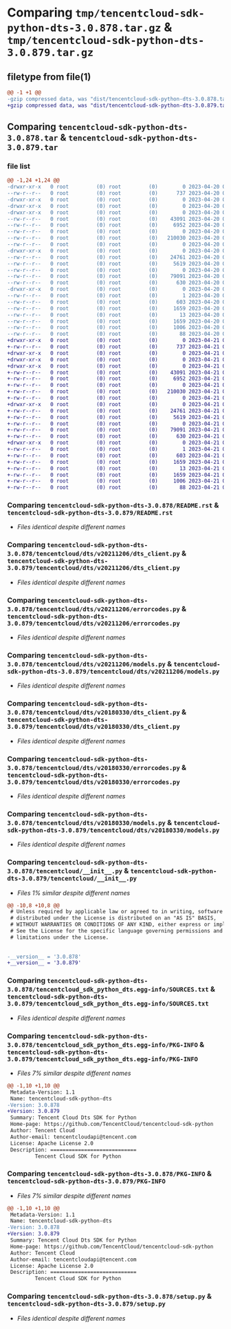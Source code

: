 # Comparing `tmp/tencentcloud-sdk-python-dts-3.0.878.tar.gz` & `tmp/tencentcloud-sdk-python-dts-3.0.879.tar.gz`

## filetype from file(1)

```diff
@@ -1 +1 @@
-gzip compressed data, was "dist/tencentcloud-sdk-python-dts-3.0.878.tar", last modified: Thu Apr 20 00:27:17 2023, max compression
+gzip compressed data, was "dist/tencentcloud-sdk-python-dts-3.0.879.tar", last modified: Fri Apr 21 00:43:42 2023, max compression
```

## Comparing `tencentcloud-sdk-python-dts-3.0.878.tar` & `tencentcloud-sdk-python-dts-3.0.879.tar`

### file list

```diff
@@ -1,24 +1,24 @@
-drwxr-xr-x   0 root         (0) root         (0)        0 2023-04-20 00:27:17.000000 tencentcloud-sdk-python-dts-3.0.878/
--rw-r--r--   0 root         (0) root         (0)      737 2023-04-20 00:27:17.000000 tencentcloud-sdk-python-dts-3.0.878/README.rst
-drwxr-xr-x   0 root         (0) root         (0)        0 2023-04-20 00:27:17.000000 tencentcloud-sdk-python-dts-3.0.878/tencentcloud/
-drwxr-xr-x   0 root         (0) root         (0)        0 2023-04-20 00:27:17.000000 tencentcloud-sdk-python-dts-3.0.878/tencentcloud/dts/
-drwxr-xr-x   0 root         (0) root         (0)        0 2023-04-20 00:27:17.000000 tencentcloud-sdk-python-dts-3.0.878/tencentcloud/dts/v20211206/
--rw-r--r--   0 root         (0) root         (0)    43091 2023-04-20 00:27:17.000000 tencentcloud-sdk-python-dts-3.0.878/tencentcloud/dts/v20211206/dts_client.py
--rw-r--r--   0 root         (0) root         (0)     6952 2023-04-20 00:27:17.000000 tencentcloud-sdk-python-dts-3.0.878/tencentcloud/dts/v20211206/errorcodes.py
--rw-r--r--   0 root         (0) root         (0)        0 2023-04-20 00:27:17.000000 tencentcloud-sdk-python-dts-3.0.878/tencentcloud/dts/v20211206/__init__.py
--rw-r--r--   0 root         (0) root         (0)   210030 2023-04-20 00:27:17.000000 tencentcloud-sdk-python-dts-3.0.878/tencentcloud/dts/v20211206/models.py
--rw-r--r--   0 root         (0) root         (0)        0 2023-04-20 00:27:17.000000 tencentcloud-sdk-python-dts-3.0.878/tencentcloud/dts/__init__.py
-drwxr-xr-x   0 root         (0) root         (0)        0 2023-04-20 00:27:17.000000 tencentcloud-sdk-python-dts-3.0.878/tencentcloud/dts/v20180330/
--rw-r--r--   0 root         (0) root         (0)    24761 2023-04-20 00:27:17.000000 tencentcloud-sdk-python-dts-3.0.878/tencentcloud/dts/v20180330/dts_client.py
--rw-r--r--   0 root         (0) root         (0)     5619 2023-04-20 00:27:17.000000 tencentcloud-sdk-python-dts-3.0.878/tencentcloud/dts/v20180330/errorcodes.py
--rw-r--r--   0 root         (0) root         (0)        0 2023-04-20 00:27:17.000000 tencentcloud-sdk-python-dts-3.0.878/tencentcloud/dts/v20180330/__init__.py
--rw-r--r--   0 root         (0) root         (0)    79091 2023-04-20 00:27:17.000000 tencentcloud-sdk-python-dts-3.0.878/tencentcloud/dts/v20180330/models.py
--rw-r--r--   0 root         (0) root         (0)      630 2023-04-20 00:27:17.000000 tencentcloud-sdk-python-dts-3.0.878/tencentcloud/__init__.py
-drwxr-xr-x   0 root         (0) root         (0)        0 2023-04-20 00:27:17.000000 tencentcloud-sdk-python-dts-3.0.878/tencentcloud_sdk_python_dts.egg-info/
--rw-r--r--   0 root         (0) root         (0)        1 2023-04-20 00:27:17.000000 tencentcloud-sdk-python-dts-3.0.878/tencentcloud_sdk_python_dts.egg-info/dependency_links.txt
--rw-r--r--   0 root         (0) root         (0)      603 2023-04-20 00:27:17.000000 tencentcloud-sdk-python-dts-3.0.878/tencentcloud_sdk_python_dts.egg-info/SOURCES.txt
--rw-r--r--   0 root         (0) root         (0)     1659 2023-04-20 00:27:17.000000 tencentcloud-sdk-python-dts-3.0.878/tencentcloud_sdk_python_dts.egg-info/PKG-INFO
--rw-r--r--   0 root         (0) root         (0)       13 2023-04-20 00:27:17.000000 tencentcloud-sdk-python-dts-3.0.878/tencentcloud_sdk_python_dts.egg-info/top_level.txt
--rw-r--r--   0 root         (0) root         (0)     1659 2023-04-20 00:27:17.000000 tencentcloud-sdk-python-dts-3.0.878/PKG-INFO
--rw-r--r--   0 root         (0) root         (0)     1006 2023-04-20 00:27:17.000000 tencentcloud-sdk-python-dts-3.0.878/setup.py
--rw-r--r--   0 root         (0) root         (0)       88 2023-04-20 00:27:17.000000 tencentcloud-sdk-python-dts-3.0.878/setup.cfg
+drwxr-xr-x   0 root         (0) root         (0)        0 2023-04-21 00:43:42.000000 tencentcloud-sdk-python-dts-3.0.879/
+-rw-r--r--   0 root         (0) root         (0)      737 2023-04-21 00:43:42.000000 tencentcloud-sdk-python-dts-3.0.879/README.rst
+drwxr-xr-x   0 root         (0) root         (0)        0 2023-04-21 00:43:42.000000 tencentcloud-sdk-python-dts-3.0.879/tencentcloud/
+drwxr-xr-x   0 root         (0) root         (0)        0 2023-04-21 00:43:42.000000 tencentcloud-sdk-python-dts-3.0.879/tencentcloud/dts/
+drwxr-xr-x   0 root         (0) root         (0)        0 2023-04-21 00:43:42.000000 tencentcloud-sdk-python-dts-3.0.879/tencentcloud/dts/v20211206/
+-rw-r--r--   0 root         (0) root         (0)    43091 2023-04-21 00:43:42.000000 tencentcloud-sdk-python-dts-3.0.879/tencentcloud/dts/v20211206/dts_client.py
+-rw-r--r--   0 root         (0) root         (0)     6952 2023-04-21 00:43:42.000000 tencentcloud-sdk-python-dts-3.0.879/tencentcloud/dts/v20211206/errorcodes.py
+-rw-r--r--   0 root         (0) root         (0)        0 2023-04-21 00:43:42.000000 tencentcloud-sdk-python-dts-3.0.879/tencentcloud/dts/v20211206/__init__.py
+-rw-r--r--   0 root         (0) root         (0)   210030 2023-04-21 00:43:42.000000 tencentcloud-sdk-python-dts-3.0.879/tencentcloud/dts/v20211206/models.py
+-rw-r--r--   0 root         (0) root         (0)        0 2023-04-21 00:43:42.000000 tencentcloud-sdk-python-dts-3.0.879/tencentcloud/dts/__init__.py
+drwxr-xr-x   0 root         (0) root         (0)        0 2023-04-21 00:43:42.000000 tencentcloud-sdk-python-dts-3.0.879/tencentcloud/dts/v20180330/
+-rw-r--r--   0 root         (0) root         (0)    24761 2023-04-21 00:43:42.000000 tencentcloud-sdk-python-dts-3.0.879/tencentcloud/dts/v20180330/dts_client.py
+-rw-r--r--   0 root         (0) root         (0)     5619 2023-04-21 00:43:42.000000 tencentcloud-sdk-python-dts-3.0.879/tencentcloud/dts/v20180330/errorcodes.py
+-rw-r--r--   0 root         (0) root         (0)        0 2023-04-21 00:43:42.000000 tencentcloud-sdk-python-dts-3.0.879/tencentcloud/dts/v20180330/__init__.py
+-rw-r--r--   0 root         (0) root         (0)    79091 2023-04-21 00:43:42.000000 tencentcloud-sdk-python-dts-3.0.879/tencentcloud/dts/v20180330/models.py
+-rw-r--r--   0 root         (0) root         (0)      630 2023-04-21 00:43:42.000000 tencentcloud-sdk-python-dts-3.0.879/tencentcloud/__init__.py
+drwxr-xr-x   0 root         (0) root         (0)        0 2023-04-21 00:43:42.000000 tencentcloud-sdk-python-dts-3.0.879/tencentcloud_sdk_python_dts.egg-info/
+-rw-r--r--   0 root         (0) root         (0)        1 2023-04-21 00:43:42.000000 tencentcloud-sdk-python-dts-3.0.879/tencentcloud_sdk_python_dts.egg-info/dependency_links.txt
+-rw-r--r--   0 root         (0) root         (0)      603 2023-04-21 00:43:42.000000 tencentcloud-sdk-python-dts-3.0.879/tencentcloud_sdk_python_dts.egg-info/SOURCES.txt
+-rw-r--r--   0 root         (0) root         (0)     1659 2023-04-21 00:43:42.000000 tencentcloud-sdk-python-dts-3.0.879/tencentcloud_sdk_python_dts.egg-info/PKG-INFO
+-rw-r--r--   0 root         (0) root         (0)       13 2023-04-21 00:43:42.000000 tencentcloud-sdk-python-dts-3.0.879/tencentcloud_sdk_python_dts.egg-info/top_level.txt
+-rw-r--r--   0 root         (0) root         (0)     1659 2023-04-21 00:43:42.000000 tencentcloud-sdk-python-dts-3.0.879/PKG-INFO
+-rw-r--r--   0 root         (0) root         (0)     1006 2023-04-21 00:43:42.000000 tencentcloud-sdk-python-dts-3.0.879/setup.py
+-rw-r--r--   0 root         (0) root         (0)       88 2023-04-21 00:43:42.000000 tencentcloud-sdk-python-dts-3.0.879/setup.cfg
```

### Comparing `tencentcloud-sdk-python-dts-3.0.878/README.rst` & `tencentcloud-sdk-python-dts-3.0.879/README.rst`

 * *Files identical despite different names*

### Comparing `tencentcloud-sdk-python-dts-3.0.878/tencentcloud/dts/v20211206/dts_client.py` & `tencentcloud-sdk-python-dts-3.0.879/tencentcloud/dts/v20211206/dts_client.py`

 * *Files identical despite different names*

### Comparing `tencentcloud-sdk-python-dts-3.0.878/tencentcloud/dts/v20211206/errorcodes.py` & `tencentcloud-sdk-python-dts-3.0.879/tencentcloud/dts/v20211206/errorcodes.py`

 * *Files identical despite different names*

### Comparing `tencentcloud-sdk-python-dts-3.0.878/tencentcloud/dts/v20211206/models.py` & `tencentcloud-sdk-python-dts-3.0.879/tencentcloud/dts/v20211206/models.py`

 * *Files identical despite different names*

### Comparing `tencentcloud-sdk-python-dts-3.0.878/tencentcloud/dts/v20180330/dts_client.py` & `tencentcloud-sdk-python-dts-3.0.879/tencentcloud/dts/v20180330/dts_client.py`

 * *Files identical despite different names*

### Comparing `tencentcloud-sdk-python-dts-3.0.878/tencentcloud/dts/v20180330/errorcodes.py` & `tencentcloud-sdk-python-dts-3.0.879/tencentcloud/dts/v20180330/errorcodes.py`

 * *Files identical despite different names*

### Comparing `tencentcloud-sdk-python-dts-3.0.878/tencentcloud/dts/v20180330/models.py` & `tencentcloud-sdk-python-dts-3.0.879/tencentcloud/dts/v20180330/models.py`

 * *Files identical despite different names*

### Comparing `tencentcloud-sdk-python-dts-3.0.878/tencentcloud/__init__.py` & `tencentcloud-sdk-python-dts-3.0.879/tencentcloud/__init__.py`

 * *Files 1% similar despite different names*

```diff
@@ -10,8 +10,8 @@
 # Unless required by applicable law or agreed to in writing, software
 # distributed under the License is distributed on an "AS IS" BASIS,
 # WITHOUT WARRANTIES OR CONDITIONS OF ANY KIND, either express or implied.
 # See the License for the specific language governing permissions and
 # limitations under the License.
 
 
-__version__ = '3.0.878'
+__version__ = '3.0.879'
```

### Comparing `tencentcloud-sdk-python-dts-3.0.878/tencentcloud_sdk_python_dts.egg-info/SOURCES.txt` & `tencentcloud-sdk-python-dts-3.0.879/tencentcloud_sdk_python_dts.egg-info/SOURCES.txt`

 * *Files identical despite different names*

### Comparing `tencentcloud-sdk-python-dts-3.0.878/tencentcloud_sdk_python_dts.egg-info/PKG-INFO` & `tencentcloud-sdk-python-dts-3.0.879/tencentcloud_sdk_python_dts.egg-info/PKG-INFO`

 * *Files 7% similar despite different names*

```diff
@@ -1,10 +1,10 @@
 Metadata-Version: 1.1
 Name: tencentcloud-sdk-python-dts
-Version: 3.0.878
+Version: 3.0.879
 Summary: Tencent Cloud Dts SDK for Python
 Home-page: https://github.com/TencentCloud/tencentcloud-sdk-python
 Author: Tencent Cloud
 Author-email: tencentcloudapi@tencent.com
 License: Apache License 2.0
 Description: ============================
         Tencent Cloud SDK for Python
```

### Comparing `tencentcloud-sdk-python-dts-3.0.878/PKG-INFO` & `tencentcloud-sdk-python-dts-3.0.879/PKG-INFO`

 * *Files 7% similar despite different names*

```diff
@@ -1,10 +1,10 @@
 Metadata-Version: 1.1
 Name: tencentcloud-sdk-python-dts
-Version: 3.0.878
+Version: 3.0.879
 Summary: Tencent Cloud Dts SDK for Python
 Home-page: https://github.com/TencentCloud/tencentcloud-sdk-python
 Author: Tencent Cloud
 Author-email: tencentcloudapi@tencent.com
 License: Apache License 2.0
 Description: ============================
         Tencent Cloud SDK for Python
```

### Comparing `tencentcloud-sdk-python-dts-3.0.878/setup.py` & `tencentcloud-sdk-python-dts-3.0.879/setup.py`

 * *Files identical despite different names*

